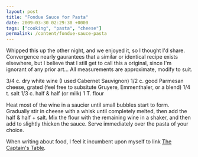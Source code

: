 ```yaml
---
layout: post
title: "Fondue Sauce for Pasta"
date: 2009-03-30 02:29:30 +0000
tags: ["cooking", "pasta", "cheese"]
permalink: /content/fondue-sauce-pasta
---
```




Whipped this up the other night, and we enjoyed it, so I thought I'd
share. Convergence nearly gaurantees that a similar or identical recipe
exists elsewhere, but I believe that I still get to call this a
original, since I'm ignorant of any prior art\... All measurements are
approximate, modify to suit.

3/4 c. dry white wine (I used Cabernet Sauvignon)
1/2 c. good Parmesan cheese, grated (feel free to subsitute Gruyere,
Emmenthaler, or a blend)
1/4 t. salt
1/3 c. half & half (or milk)
1 T. flour

Heat most of the wine in a saucier until small bubbles start to form.
Gradually stir in cheese with a whisk until completely melted, then add
the half & half + salt. Mix the flour with the remaining wine in a
shaker, and then add to slightly thicken the sauce. Serve immediately
over the pasta of your choice.

When writing about food, I feel it incumbent upon myself to link [The
Captain's Table](http://capitalck.blogspot.com/).




